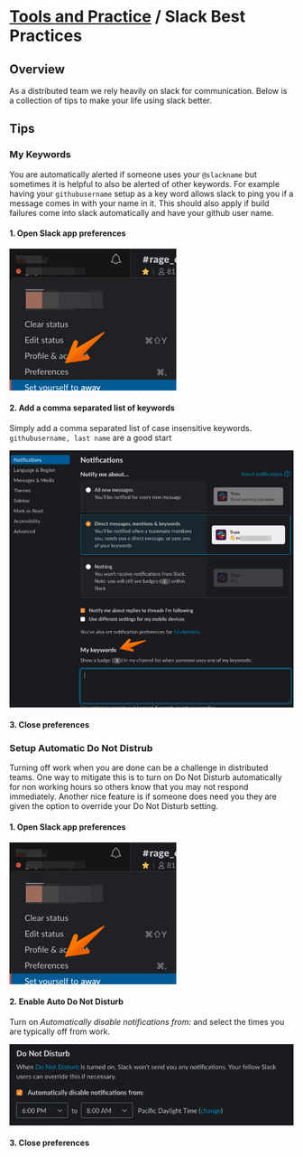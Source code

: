 # [Tools and Practice](../README.md) / Slack Best Practices

## Overview

As a distributed team we rely heavily on slack for communication. Below is a collection of tips to make your life using slack better.

## Tips

### My Keywords

You are automatically alerted if someone uses your `@slackname` but sometimes it is helpful to also be alerted of other keywords. For example having your `githubusername` setup as a key word allows slack to ping you if a message comes in with your name in it. This should also apply if build failures come into slack automatically and have your github user name.

#### 1. Open Slack app preferences

![Slack team menu | Preferences](imgs/slack_preferences.png)

#### 2. Add a comma separated list of keywords

Simply add a comma separated list of case insensitive keywords. `githubusername, last name` are a good start

![Notifications | My keywords](imgs/slack_keywords.png)

#### 3. Close preferences

### Setup Automatic Do Not Distrub

Turning off work when you are done can be a challenge in distributed teams. One way to mitigate this is to turn on Do Not Disturb automatically for non working hours so others know that you may not respond immediately. Another nice feature is if someone does need you they are given the option to override your Do Not Disturb setting.

#### 1. Open Slack app preferences

![Slack team menu | Preferences](imgs/slack_preferences.png)

#### 2. Enable Auto Do Not Disturb

Turn on _Automatically disable notifications from:_ and select the times you are typically off from work.

![Notifications | Do Not Disturb](imgs/slack_auto_do_not_disturb.png)

#### 3. Close preferences
